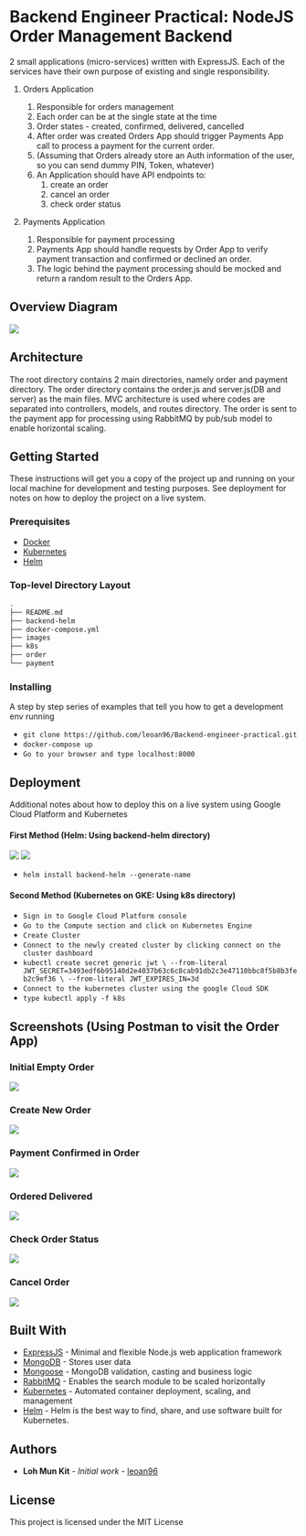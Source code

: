 # Backend Engineer Practical: NodeJS Order Management Backend

2 small applications (micro-services) written with ExpressJS. Each of the services have their own purpose of existing and single responsibility.

1. Orders Application

   1. Responsible for orders management
   2. Each order can be at the single state at the time
   3. Order states - created, confirmed, delivered, cancelled
   4. After order was created Orders App should trigger Payments App call to process a payment for the current order.
   5. (Assuming that Orders already store an Auth information of the user, so you can send dummy PIN, Token, whatever)
   6. An Application should have API endpoints to:
      1. create an order
      2. cancel an order
      3. check order status

2. Payments Application
   1. Responsible for payment processing
   2. Payments App should handle requests by Order App to verify payment transaction and confirmed or declined an order.
   3. The logic behind the payment processing should be mocked and return a random result to the Orders App.

## Overview Diagram

![](images/BackendOverview.png)

## Architecture

The root directory contains 2 main directories, namely order and payment directory. The order directory contains the order.js and server.js(DB and server) as the main files. MVC architecture is used where codes are separated into controllers, models, and routes directory. The order is sent to the payment app for processing using RabbitMQ by pub/sub model to enable horizontal scaling.

## Getting Started

These instructions will get you a copy of the project up and running on your local machine for development and testing purposes. See deployment for notes on how to deploy the project on a live system.

### Prerequisites

- [Docker](https://www.docker.com/products/docker-desktop/)
- [Kubernetes](https://kubernetes.io/)
- [Helm](https://helm.sh/)

### Top-level Directory Layout

```bash
.
├── README.md
├── backend-helm
├── docker-compose.yml
├── images
├── k8s
├── order
└── payment
```

### Installing

A step by step series of examples that tell you how to get a development env running

- `git clone https://github.com/leoan96/Backend-engineer-practical.git`
- `docker-compose up`
- `Go to your browser and type localhost:8000`

## Deployment

Additional notes about how to deploy this on a live system using Google Cloud Platform and Kubernetes

#### First Method (Helm: Using backend-helm directory)

![](images/helm-install.png)
![](images/kubectl-get-all.png)

- `helm install backend-helm --generate-name`

#### Second Method (Kubernetes on GKE: Using k8s directory)

- `Sign in to Google Cloud Platform console`
- `Go to the Compute section and click on Kubernetes Engine`
- `Create Cluster`
- `Connect to the newly created cluster by clicking connect on the cluster dashboard`
- `kubectl create secret generic jwt \ --from-literal JWT_SECRET=3493edf6b95140d2e4037b63c6c8cab91db2c3e47110bbc8f5b8b3feb2c9ef36 \ --from-literal JWT_EXPIRES_IN=3d`
- `Connect to the kubernetes cluster using the google Cloud SDK`
- `type kubectl apply -f k8s`

## Screenshots (Using Postman to visit the Order App)

### Initial Empty Order

![](images/initial-empty-order.png)

### Create New Order

![](images/create-new-order.png)

### Payment Confirmed in Order

![](images/payment-confirmed.png)

### Ordered Delivered

![](images/order-delivered.png)

### Check Order Status

![](images/order-status.png)

### Cancel Order

![](images/cancel-order.png)

## Built With

- [ExpressJS](https://expressjs.com/) - Minimal and flexible Node.js web application framework
- [MongoDB](https://www.mongodb.com/) - Stores user data
- [Mongoose](https://mongoosejs.com/) - MongoDB validation, casting and business logic
- [RabbitMQ](https://www.rabbitmq.com/) - Enables the search module to be scaled horizontally
- [Kubernetes](https://kubernetes.io/) - Automated container deployment, scaling, and management
- [Helm](https://helm.sh/) - Helm is the best way to find, share, and use software built for Kubernetes.

## Authors

- **Loh Mun Kit** - _Initial work_ - [leoan96](https://github.com/leoan96)

## License

This project is licensed under the MIT License
